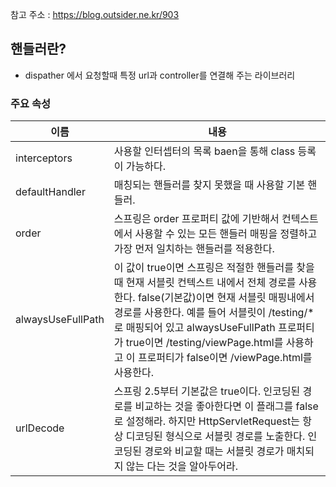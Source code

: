 참고 주소 : https://blog.outsider.ne.kr/903

## 핸들러란?
+ dispather 에서 요청할때 특정 url과 controller를 연결해 주는 라이브러리

### 주요 속성
이름 | 내용
---| ---
interceptors |사용할 인터셉터의 목록 baen을 통해 class 등록이 가능하다.
defaultHandler | 매칭되는 핸들러를 찾지 못했을 때 사용할 기본 핸들러.
order | 스프링은 order 프로퍼티 값에 기반해서 컨텍스트에서 사용할 수 있는 모든 핸들러 매핑을 정렬하고 가장 먼저 일치하는 핸들러를 적용한다.
alwaysUseFullPath | 이 값이 true이면 스프링은 적절한 핸들러를 찾을 때 현재 서블릿 컨텍스트 내에서 전체 경로를 사용한다. false(기본값)이면 현재 서블릿 매핑내에서 경로를 사용한다. 예를 들어 서블릿이 /testing/*로 매핑되어 있고 alwaysUseFullPath 프로퍼티가 true이면 /testing/viewPage.html를 사용하고 이 프로퍼티가 false이면 /viewPage.html를 사용한다.
urlDecode | 스프링 2.5부터 기본값은 true이다. 인코딩된 경로를 비교하는 것을 좋아한다면 이 플래그를 false로 설정해라. 하지만 HttpServletRequest는 항상 디코딩된 형식으로 서블릿 경로를 노출한다. 인코딩된 경로와 비교할 때는 서블릿 경로가 매치되지 않는 다는 것을 알아두어라.
